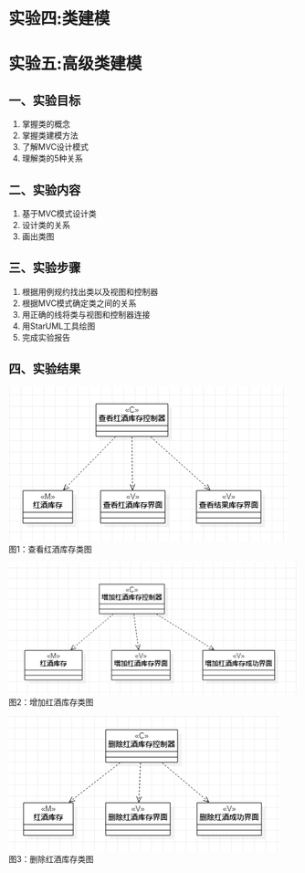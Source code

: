 # 实验四:类建模
# 实验五:高级类建模

## 一、实验目标
1. 掌握类的概念
2. 掌握类建模方法
3. 了解MVC设计模式
4. 理解类的5种关系

## 二、实验内容
1. 基于MVC模式设计类    
2. 设计类的关系  
3. 画出类图  

## 三、实验步骤
1. 根据用例规约找出类以及视图和控制器
2. 根据MVC模式确定类之间的关系
3. 用正确的线将类与视图和控制器连接
4. 用StarUML工具绘图
5. 完成实验报告

## 四、实验结果
![查看红酒库存类图](./lab45_1.jpg)  
图1：查看红酒库存类图

![增加红酒库存类图](./lab45_2.jpg)  
图2：增加红酒库存类图

![删除红酒库存类图](./lab45_3.jpg)  
图3：删除红酒库存类图
